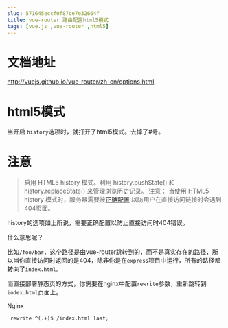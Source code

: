 ```yaml
---
slug: 571645eccf0f87ce7e32664f
title: vue-router 路由配置html5模式
tags: [vue.js ,vue-router ,html5]
---
```


# 文档地址

http://vuejs.github.io/vue-router/zh-cn/options.html

# html5模式

当开启 `history`选项时，就打开了html5模式。去掉了#号。

# 注意
> 启用 HTML5 history 模式。利用 history.pushState() 和 history.replaceState() 来管理浏览历史记录。
注意： 当使用 HTML5 history 模式时，服务器需要被[正确配置](http://readystate4.com/2012/05/17/nginx-and-apache-rewrite-to-support-html5-pushstate/) 以防用户在直接访问链接时会遇到404页面。

history的选项如上所说，需要正确配置以防止直接访问时404错误。

什么意思呢？

比如`/foo/bar`，这个路径是由vue-router跳转到的，而不是真实存在的路径，所以当你直接访问时返回的是404，除非你是在`express`项目中运行，所有的路径都转向了`index.html`。

而直接部署静态页的方式，你需要在nginx中配置`rewrite`参数，重新跳转到`index.html`页面上。

Nginx

```
 rewrite ^(.+)$ /index.html last;
```
